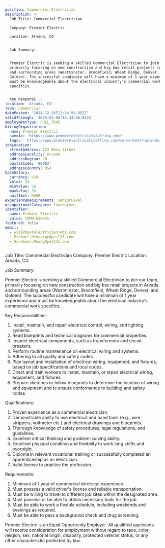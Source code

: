 ```yaml
---
position: Commercial Electrician
description: >-
  Job Title: Commercial Electrician

  Company: Premier Electric

  Location: Arvada, CO 


  Job Summary: 


  Premier Electric is seeking a skilled Commercial Electrician to join our team,
  primarily focusing on new construction and big box retail projects in Arvada
  and surrounding areas (Westminster, Broomfield, Wheat Ridge, Denver, and
  Golden). The successful candidate will have a minimum of 1 year experience and
  must be knowledgeable about the electrical industry's commercial work
  specifics.


  Key Responsi...
location: 'Arvada, CO'
team: Commercial
datePosted: '2024-12-26T12:34:56.952Z'
validThrough: '2025-02-06T12:34:56.952Z'
employmentType: FULL_TIME
hiringOrganization:
  name: Premier Electric
  sameAs: 'https://www.premierelectricalstaffing.com/'
  logo: ' https://www.premierelectricalstaffing.com/wp-content/uploads/2020/05/Premier-Electrical-Staffing-logo.png'
jobLocation:
  streetAddress: 123 Main Street
  addressLocality: Arvada
  addressRegion: CO
  postalCode: '80002'
  addressCountry: USA
baseSalary:
  currency: USD
  value: 33
  minValue: 28
  maxValue: 38
  unitText: HOUR
experienceRequirements: seniorLevel
occupationalCategory: Journeyman
identifier:
  name: Premier Electric
  value: COMM-b30e3s
featured: false
email:
  - will@bestelectricianjobs.com
  - Michael.Mckeaige@pes123.com
  - Sarahann.Moody@pes123.com
---
```




Job Title: Commercial Electrician
Company: Premier Electric
Location: Arvada, CO 

Job Summary: 

Premier Electric is seeking a skilled Commercial Electrician to join our team, primarily focusing on new construction and big box retail projects in Arvada and surrounding areas (Westminster, Broomfield, Wheat Ridge, Denver, and Golden). The successful candidate will have a minimum of 1 year experience and must be knowledgeable about the electrical industry's commercial work specifics.

Key Responsibilities:

1. Install, maintain, and repair electrical control, wiring, and lighting systems.
2. Read blueprints and technical diagrams for commercial properties.
3. Inspect electrical components, such as transformers and circuit breakers.
4. Perform routine maintenance on electrical wiring and systems.
5. Adhering to all quality and safety codes.
6. Plan layout and installation of electrical wiring, equipment, and fixtures, based on job specifications and local codes.
7. Direct and train workers to install, maintain, or repair electrical wiring, equipment, and fixtures.
8. Prepare sketches or follow blueprints to determine the location of wiring and equipment and to ensure conformance to building and safety codes.

Qualifications:

1. Proven experience as a commercial electrician.
2. Demonstrable ability to use electrical and hand tools (e.g., wire strippers, voltmeter etc.) and electrical drawings and blueprints.
3. Thorough knowledge of safety procedures, legal regulations, and guidelines.
4. Excellent critical thinking and problem-solving ability.
5. Excellent physical condition and flexibility to work long shifts and overnight.
6. Diploma in relevant vocational training or successfully completed an apprenticeship as an electrician.
7. Valid license to practice the profession.

Requirements:

1. Minimum of 1 year of commercial electrical experience.
2. Must possess a valid driver's license and reliable transportation.
3. Must be willing to travel to different job sites within the designated area.
4. Must possess or be able to obtain necessary tools for the job.
5. Must be able to work a flexible schedule, including weekends and evenings as required.
6. Must be able to pass a background check and drug screening.

Premier Electric is an Equal Opportunity Employer. All qualified applicants will receive consideration for employment without regard to race, color, religion, sex, national origin, disability, protected veteran status, or any other characteristic protected by law.
